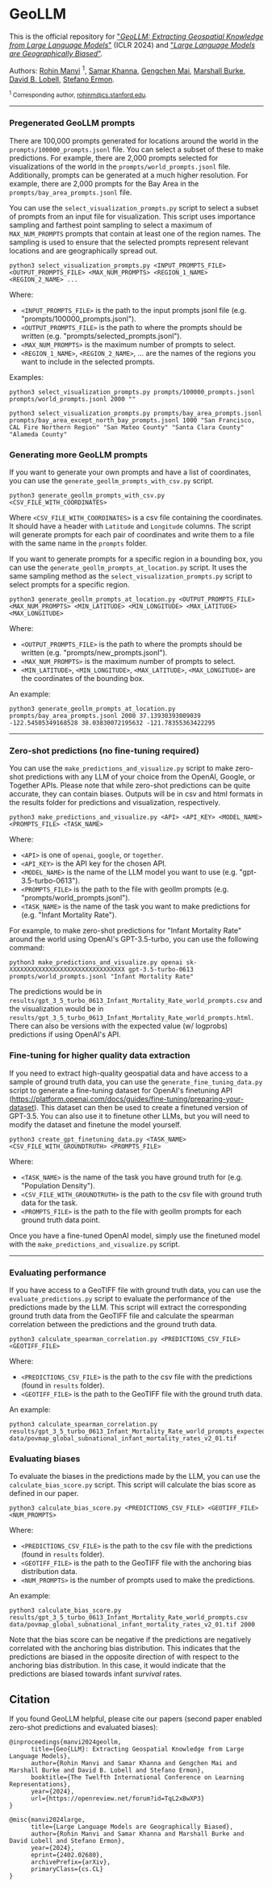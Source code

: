 # GeoLLM

This is the official repository for ["_GeoLLM: Extracting Geospatial Knowledge from Large Language Models_"](https://arxiv.org/abs/2310.06213) (ICLR 2024) and ["_Large Language Models are Geographically Biased_"](https://arxiv.org/abs/2402.02680).

Authors: 
[Rohin Manvi](https://www.linkedin.com/in/rohin-manvi-2a9226187/) <sup>1</sup>,
[Samar Khanna](https://samar-khanna.github.io), 
[Gengchen Mai](https://gengchenmai.github.io/),
[Marshall Burke](https://web.stanford.edu/~mburke/), 
[David B. Lobell](https://earth.stanford.edu/people/david-lobell#gs.5vndff), 
[Stefano Ermon](https://cs.stanford.edu/~ermon/).

<sub><sup>1</sup> Corresponding author, rohinm@cs.stanford.edu.</sub>

---

### Pregenerated GeoLLM prompts

There are 100,000 prompts generated for locations around the world in the `prompts/100000_prompts.jsonl` file. You can select a subset of these to make predictions. For example, there are 2,000 prompts selected for visualizations of the world in the `prompts/world_prompts.jsonl` file. Additionally, prompts can be generated at a much higher resolution. For example, there are 2,000 prompts for the Bay Area in the `prompts/bay_area_prompts.jsonl` file.

You can use the `select_visualization_prompts.py` script to select a subset of prompts from an input file for visualization. This script uses importance sampling and farthest point sampling to select a maximum of `MAX_NUM_PROMPTS` prompts that contain at least one of the region names. The sampling is used to ensure that the selected prompts represent relevant locations and are geographically spread out.

```shell
python3 select_visualization_prompts.py <INPUT_PROMPTS_FILE> <OUTPUT_PROMPTS_FILE> <MAX_NUM_PROMPTS> <REGION_1_NAME> <REGION_2_NAME> ...
```

Where:
- `<INPUT_PROMPTS_FILE>` is the path to the input prompts jsonl file (e.g. "prompts/100000_prompts.jsonl").
- `<OUTPUT_PROMPTS_FILE>` is the path to where the prompts should be written (e.g. "prompts/selected_prompts.jsonl").
- `<MAX_NUM_PROMPTS>` is the maximum number of prompts to select.
- `<REGION_1_NAME>`, `<REGION_2_NAME>`, ... are the names of the regions you want to include in the selected prompts.

Examples:

```shell
python3 select_visualization_prompts.py prompts/100000_prompts.jsonl prompts/world_prompts.jsonl 2000 ""
```

```shell
python3 select_visualization_prompts.py prompts/bay_area_prompts.jsonl prompts/bay_area_except_north_bay_prompts.jsonl 1000 "San Francisco, CAL Fire Northern Region" "San Mateo County" "Santa Clara County" "Alameda County"
```

### Generating more GeoLLM prompts

If you want to generate your own prompts and have a list of coordinates, you can use the `generate_geollm_prompts_with_csv.py` script.

```shell
python3 generate_geollm_prompts_with_csv.py <CSV_FILE_WITH_COORDINATES>
```

Where `<CSV_FILE_WITH_COORDINATES>` is a csv file containing the coordinates. It should have a header with `Latitude` and `Longitude` columns. The script will generate prompts for each pair of coordinates and write them to a file with the same name in the `prompts` folder.

If you want to generate prompts for a specific region in a bounding box, you can use the `generate_geollm_prompts_at_location.py` script. It uses the same sampling method as the `select_visualization_prompts.py` script to select prompts for a specific region.

```shell
python3 generate_geollm_prompts_at_location.py <OUTPUT_PROMPTS_FILE> <MAX_NUM_PROMPTS> <MIN_LATITUDE> <MIN_LONGITUDE> <MAX_LATITUDE> <MAX_LONGITUDE>
```

Where:
- `<OUTPUT_PROMPTS_FILE>` is the path to where the prompts should be written (e.g. "prompts/new_prompts.jsonl").
- `<MAX_NUM_PROMPTS>` is the maximum number of prompts to select.
- `<MIN_LATITUDE>`, `<MIN_LONGITUDE>`, `<MAX_LATITUDE>`, `<MAX_LONGITUDE>` are the coordinates of the bounding box.

An example:

```shell
python3 generate_geollm_prompts_at_location.py prompts/bay_area_prompts.jsonl 2000 37.13930393009039 -122.54505349168528 38.03830072195632 -121.78355363422295
```

---

### Zero-shot predictions (no fine-tuning required)

You can use the `make_predictions_and_visualize.py` script to make zero-shot predictions with any LLM of your choice from the OpenAI, Google, or Together APIs. Please note that while zero-shot predictions can be quite accurate, they can contain biases. Outputs will be in csv and html formats in the results folder for predictions and visualization, respectively.

```shell
python3 make_predictions_and_visualize.py <API> <API_KEY> <MODEL_NAME> <PROMPTS_FILE> <TASK_NAME>
```

Where: 
- `<API>` is one of `openai`, `google`, or `together`.
- `<API_KEY>` is the API key for the chosen API.
- `<MODEL_NAME>` is the name of the LLM model you want to use (e.g. "gpt-3.5-turbo-0613").
- `<PROMPTS_FILE>` is the path to the file with geollm prompts (e.g. "prompts/world_prompts.jsonl").
- `<TASK_NAME>` is the name of the task you want to make predictions for (e.g. "Infant Mortality Rate").

For example, to make zero-shot predictions for "Infant Mortality Rate" around the world using OpenAI's GPT-3.5-turbo, you can use the following command:

```shell
python3 make_predictions_and_visualize.py openai sk-XXXXXXXXXXXXXXXXXXXXXXXXXXXXXXXX gpt-3.5-turbo-0613 prompts/world_prompts.jsonl "Infant Mortality Rate"
```

The predictions would be in `results/gpt_3_5_turbo_0613_Infant_Mortality_Rate_world_prompts.csv` and the visualization would be in `results/gpt_3_5_turbo_0613_Infant_Mortality_Rate_world_prompts.html`. There can also be versions with the expected value (w/ logprobs) predictions if using OpenAI's API.

### Fine-tuning for higher quality data extraction

If you need to extract high-quality geospatial data and have access to a sample of ground truth data, you can use the `generate_fine_tuning_data.py` script to generate a fine-tuning dataset for OpenAI's finetuning API (https://platform.openai.com/docs/guides/fine-tuning/preparing-your-dataset). This dataset can then be used to create a finetuned version of GPT-3.5. You can also use it to finetune other LLMs, but you will need to modify the dataset and finetune the model yourself.

```shell
python3 create_gpt_finetuning_data.py <TASK_NAME> <CSV_FILE_WITH_GROUNDTRUTH> <PROMPTS_FILE>
```

Where:
- `<TASK_NAME>` is the name of the task you have ground truth for (e.g. "Population Density").
- `<CSV_FILE_WITH_GROUNDTRUTH>` is the path to the csv file with ground truth data for the task.
- `<PROMPTS_FILE>` is the path to the file with geollm prompts for each ground truth data point.

Once you have a fine-tuned OpenAI model, simply use the finetuned model with the `make_predictions_and_visualize.py` script.

---

### Evaluating performance

If you have access to a GeoTIFF file with ground truth data, you can use the `evaluate_predictions.py` script to evaluate the performance of the predictions made by the LLM. This script will extract the corresponding ground truth data from the GeoTIFF file and calculate the spearman correlation between the predictions and the ground truth data.

```shell
python3 calculate_spearman_correlation.py <PREDICTIONS_CSV_FILE> <GEOTIFF_FILE>
```

Where:
- `<PREDICTIONS_CSV_FILE>` is the path to the csv file with the predictions (found in `results` folder).
- `<GEOTIFF_FILE>` is the path to the GeoTIFF file with the ground truth data.

An example:

```shell
python3 calculate_spearman_correlation.py results/gpt_3_5_turbo_0613_Infant_Mortality_Rate_world_prompts_expected_value.csv data/povmap_global_subnational_infant_mortality_rates_v2_01.tif
```

### Evaluating biases

To evaluate the biases in the predictions made by the LLM, you can use the `calculate_bias_score.py` script. This script will calculate the bias score as defined in our paper.

```shell
python3 calculate_bias_score.py <PREDICTIONS_CSV_FILE> <GEOTIFF_FILE> <NUM_PROMPTS>
```

Where:
- `<PREDICTIONS_CSV_FILE>` is the path to the csv file with the predictions (found in `results` folder).
- `<GEOTIFF_FILE>` is the path to the GeoTIFF file with the anchoring bias distribution data.
- `<NUM_PROMPTS>` is the number of prompts used to make the predictions.

An example:

```shell
python3 calculate_bias_score.py results/gpt_3_5_turbo_0613_Infant_Mortality_Rate_world_prompts.csv data/povmap_global_subnational_infant_mortality_rates_v2_01.tif 2000
```

Note that the bias score can be negative if the predictions are negatively correlated with the anchoring bias distribution. This indicates that the predictions are biased in the opposite direction of with respect to the anchoring bias distribution. In this case, it would indicate that the predictions are biased towards infant _survival_ rates.

## Citation
If you found GeoLLM helpful, please cite our papers (second paper enabled zero-shot predictions and evaluated biases):
```
@inproceedings{manvi2024geollm,
      title={Geo{LLM}: Extracting Geospatial Knowledge from Large Language Models},
      author={Rohin Manvi and Samar Khanna and Gengchen Mai and Marshall Burke and David B. Lobell and Stefano Ermon},
      booktitle={The Twelfth International Conference on Learning Representations},
      year={2024},
      url={https://openreview.net/forum?id=TqL2xBwXP3}
}

@misc{manvi2024large,
      title={Large Language Models are Geographically Biased}, 
      author={Rohin Manvi and Samar Khanna and Marshall Burke and David Lobell and Stefano Ermon},
      year={2024},
      eprint={2402.02680},
      archivePrefix={arXiv},
      primaryClass={cs.CL}
}
```
